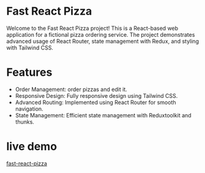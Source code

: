 # Fast React Pizza
Welcome to the Fast React Pizza project! This is a React-based web application for a fictional pizza ordering service. The project demonstrates advanced usage of React Router, state management with Redux, and styling with Tailwind CSS.
# Features
- Order Management: order pizzas and edit it.
- Responsive Design: Fully responsive design using Tailwind CSS.
- Advanced Routing: Implemented using React Router for smooth navigation.
- State Management: Efficient state management with Reduxtoolkit and thunks.
# live demo 
[fast-react-pizza](https://sfast-react-pizza.netlify.app/)

